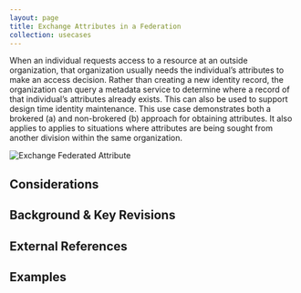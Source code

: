 ```yaml
---
layout: page
title: Exchange Attributes in a Federation
collection: usecases
---
```

When an individual requests access to a resource at an outside organization, that organization usually needs the individual’s attributes to make an access decision. Rather than creating a new identity record, the organization can query a metadata service to determine where a record of that individual’s attributes already exists. This can also be used to support design time identity maintenance.
This use case demonstrates both a brokered (a) and non-brokered (b) approach for obtaining attributes. It also applies to applies to situations where attributes are being sought from another division within the same organization.

![Exchange Federated Attribute](../../img/ExchangeAttributes.png)

## Considerations

## Background & Key Revisions

## External References

## Examples